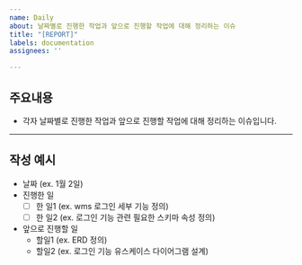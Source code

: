 ```yaml
---
name: Daily
about: 날짜별로 진행한 작업과 앞으로 진행할 작업에 대해 정리하는 이슈
title: "[REPORT]"
labels: documentation
assignees: ''

---
```


## 주요내용
 - 각자 날짜별로 진행한 작업과 앞으로 진행할 작업에 대해 정리하는 이슈입니다.
***
## 작성 예시
 - 날짜 (ex. 1월 2일)
 - 진행한 일
   - [ ] 한 일1 (ex. wms 로그인 세부 기능 정의)
   - [ ] 한 일2 (ex. 로그인 기능 관련 필요한 스키마 속성 정의)
 - 앞으로 진행할 일
   - 할일1 (ex. ERD 정의)
   - 할일2 (ex. 로그인 기능 유스케이스 다이어그램 설계)
